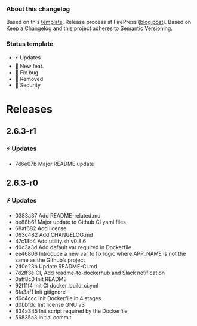 ### About this changelog

Based on this [template](https://gist.github.com/pascalandy/af709db02d3fe132a3e6f1c11b934fe4). Release process at FirePress ([blog post](https://firepress.org/en/software-and-ghost-updates/)). Based on [Keep a Changelog](https://keepachangelog.com/en/1.0.0/) and this project adheres to [Semantic Versioning](https://semver.org/spec/v2.0.0.html).

### Status template

- ⚡️ Updates
- 🚀 New feat.
- 🐛 Fix bug
- 🛑 Removed
- 🔑 Security

# Releases

## 2.6.3-r1
### ⚡️ Updates
- 7d6e07b Major README update

## 2.6.3-r0
### ⚡️ Updates
- 0383a37 Add README-related.md
- be88b6f Major update to Github CI yaml files
- 68af682 Add license
- 093c482 Add CHANGELOG.md
- 47c18b4 Add utility.sh v0.8.6
- d0c3a3d Add default var required in Dockerfile
- ee46806 Introduce a new var to fix logic where APP_NAME is not the same as the Github’s project
- 2d0e23b Update README-CI.md
- 7d2ff3e CI, Add readme-to-dockerhub and Slack notification
- 0aff8c0 Init README
- 92f11f4 Init CI docker_build_ci.yml
- 6fa3af1 Init gitignore
- d6c4ccc Init Dockerfile in 4 stages
- d0bbfdc Init license GNU v3
- 834a345 Init script required by the Dockerfile
- 56835a3 Initial commit 
